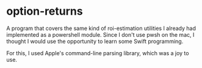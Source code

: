 # option-returns

A program that covers the same kind of roi-estimation utilities I already
had implemented as a powershell module.  Since I don't use pwsh on the mac, I
thought I would use the opportunity to learn some Swift programming.

For this, I used Apple's command-line parsing library, which was a joy to use.


